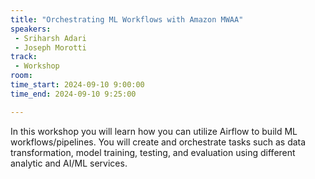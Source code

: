 ```yaml
---
title: "Orchestrating ML Workflows with Amazon MWAA"
speakers:
 - Sriharsh Adari
 - Joseph Morotti
track:
 - Workshop
room: 
time_start: 2024-09-10 9:00:00
time_end: 2024-09-10 9:25:00

---
```


In this workshop you will learn how you can utilize Airflow to build ML workflows/pipelines. You will create and orchestrate tasks such as data transformation, model training, testing, and evaluation using different analytic and AI/ML services.

